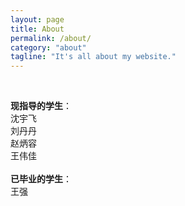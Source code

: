 ```yaml
---
layout: page
title: About
permalink: /about/
category: "about"
tagline: "It's all about my website."
---
```

<!--
<div class="intro"><br>
  <p>
 Hello there! :) <BR><br>
 Wenxia Meng here, I'm a first year Master student at UCAS, Beijing. Please do not hesitate to contact me should you have any questions. 
 <br>My e-mail address is <a href="mailto:mengwenxia16@mails.ucas.ac.cn">mengwenxia16@mails.ucas.ac.cn</a>
 <br>
 <br>Thanks to the Gravity theme developed by Hemang! <br>
 </p>
</div>
<br><br>-->
<div class="intro"><br>
<p>
<B>现指导的学生</B>：<br>
沈宇飞<br>
刘丹丹<br>
赵炳容<br>
王伟佳<br>

<br>
<B>已毕业的学生</B>：<br>
王强<br>
</p>
</div>

